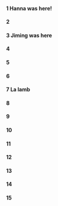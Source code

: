 #### 1 Hanna was here!
#### 2
#### 3 Jiming was here
#### 4
#### 5
#### 6
#### 7 La lamb
#### 8
#### 9
#### 10
#### 11
#### 12
#### 13
#### 14
#### 15